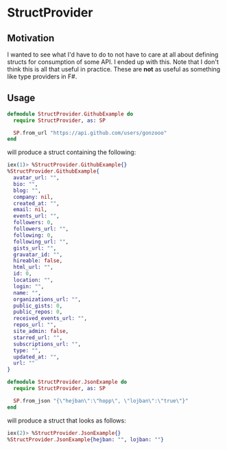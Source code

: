 # StructProvider

## Motivation

I wanted to see what I'd have to do to not have to care at all about defining
structs for consumption of some API. I ended up with this. Note that I don't 
think this is all that useful in practice. These are **not** as useful as
something like type providers in F#. 

## Usage

```elixir
defmodule StructProvider.GithubExample do
  require StructProvider, as: SP

  SP.from_url "https://api.github.com/users/gonzooo"
end
```

will produce a struct containing the following:

```elixir
iex(1)> %StructProvider.GithubExample{}
%StructProvider.GithubExample{
  avatar_url: "",
  bio: "",
  blog: "",
  company: nil,
  created_at: "",
  email: nil,
  events_url: "",
  followers: 0,
  followers_url: "",
  following: 0,
  following_url: "",
  gists_url: "",
  gravatar_id: "",
  hireable: false,
  html_url: "",
  id: 0,
  location: "",
  login: "",
  name: "",
  organizations_url: "",
  public_gists: 0,
  public_repos: 0,
  received_events_url: "",
  repos_url: "",
  site_admin: false,
  starred_url: "",
  subscriptions_url: "",
  type: "",
  updated_at: "",
  url: ""
}
```

```elixir
defmodule StructProvider.JsonExample do
  require StructProvider, as: SP

  SP.from_json "{\"hejban\":\"hopp\", \"lojban\":\"true\"}"
end
```

will produce a struct that looks as follows:

```elixir
iex(2)> %StructProvider.JsonExample{}
%StructProvider.JsonExample{hejban: "", lojban: ""}
```